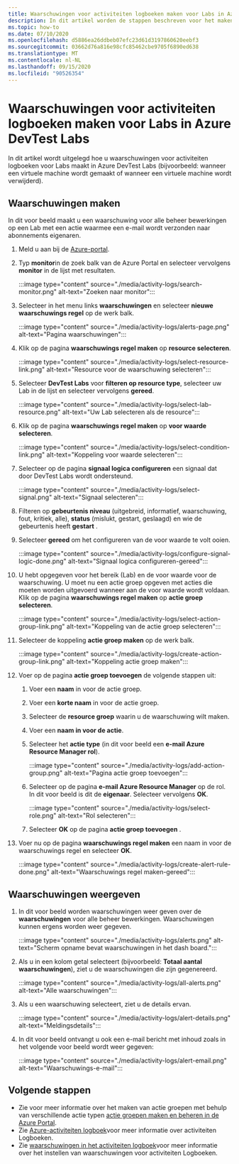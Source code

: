 ```yaml
---
title: Waarschuwingen voor activiteiten logboeken maken voor Labs in Azure DevTest Labs
description: In dit artikel worden de stappen beschreven voor het maken van waarschuwingen voor het activiteiten logboek voor Lab in Azure DevTest Labs.
ms.topic: how-to
ms.date: 07/10/2020
ms.openlocfilehash: d5886ea26ddbeb07efc23d61d3197860620eebf3
ms.sourcegitcommit: 03662d76a816e98cfc85462cbe9705f6890ed638
ms.translationtype: MT
ms.contentlocale: nl-NL
ms.lasthandoff: 09/15/2020
ms.locfileid: "90526354"
---
```

# <a name="create-activity-log-alerts-for-labs-in-azure-devtest-labs"></a>Waarschuwingen voor activiteiten logboeken maken voor Labs in Azure DevTest Labs
In dit artikel wordt uitgelegd hoe u waarschuwingen voor activiteiten logboeken voor Labs maakt in Azure DevTest Labs (bijvoorbeeld: wanneer een virtuele machine wordt gemaakt of wanneer een virtuele machine wordt verwijderd).

## <a name="create-alerts"></a>Waarschuwingen maken
In dit voor beeld maakt u een waarschuwing voor alle beheer bewerkingen op een Lab met een actie waarmee een e-mail wordt verzonden naar abonnements eigenaren. 

1. Meld u aan bij de [Azure-portal](https://portal.azure.com).
1. Typ **monitor**in de zoek balk van de Azure Portal en selecteer vervolgens **monitor** in de lijst met resultaten. 

    :::image type="content" source="./media/activity-logs/search-monitor.png" alt-text="Zoeken naar monitor":::        
1. Selecteer in het menu links **waarschuwingen** en selecteer **nieuwe waarschuwings regel** op de werk balk. 

    :::image type="content" source="./media/activity-logs/alerts-page.png" alt-text="Pagina waarschuwingen":::    
1. Klik op de pagina **waarschuwings regel maken** op **resource selecteren**. 

    :::image type="content" source="./media/activity-logs/select-resource-link.png" alt-text="Resource voor de waarschuwing selecteren":::        
1. Selecteer **DevTest Labs** voor **filteren op resource type**, selecteer uw Lab in de lijst en selecteer vervolgens **gereed**.

    :::image type="content" source="./media/activity-logs/select-lab-resource.png" alt-text="Uw Lab selecteren als de resource":::
1. Klik op de pagina **waarschuwings regel maken** op **voor waarde selecteren**. 

    :::image type="content" source="./media/activity-logs/select-condition-link.png" alt-text="Koppeling voor waarde selecteren":::    
1. Selecteer op de pagina **signaal logica configureren** een signaal dat door DevTest Labs wordt ondersteund. 

    :::image type="content" source="./media/activity-logs/select-signal.png" alt-text="Signaal selecteren":::
1. Filteren op **gebeurtenis niveau** (uitgebreid, informatief, waarschuwing, fout, kritiek, alle), **status** (mislukt, gestart, geslaagd) en wie de gebeurtenis heeft **gestart** . 
1. Selecteer **gereed** om het configureren van de voor waarde te volt ooien. 

    :::image type="content" source="./media/activity-logs/configure-signal-logic-done.png" alt-text="Signaal logica configureren-gereed":::
1. U hebt opgegeven voor het bereik (Lab) en de voor waarde voor de waarschuwing. U moet nu een actie groep opgeven met acties die moeten worden uitgevoerd wanneer aan de voor waarde wordt voldaan. Klik op de pagina **waarschuwings regel maken** op **actie groep selecteren**. 

    :::image type="content" source="./media/activity-logs/select-action-group-link.png" alt-text="Koppeling van de actie groep selecteren":::
1. Selecteer de koppeling **actie groep maken** op de werk balk. 

    :::image type="content" source="./media/activity-logs/create-action-group-link.png" alt-text="Koppeling actie groep maken":::
1. Voer op de pagina **actie groep toevoegen** de volgende stappen uit:
    1. Voer een **naam** in voor de actie groep.
    1. Voer een **korte naam** in voor de actie groep. 
    1. Selecteer de **resource groep** waarin u de waarschuwing wilt maken. 
    1. Voer een **naam in voor de actie**. 
    1. Selecteer het **actie type** (in dit voor beeld een **e-mail Azure Resource Manager rol**). 

        :::image type="content" source="./media/activity-logs/add-action-group.png" alt-text="Pagina actie groep toevoegen":::
    1. Selecteer op de pagina **e-mail Azure Resource Manager** op de rol. In dit voor beeld is dit de **eigenaar**. Selecteer vervolgens **OK**. 

        :::image type="content" source="./media/activity-logs/select-role.png" alt-text="Rol selecteren":::            
    1. Selecteer **OK** op de pagina **actie groep toevoegen** . 
1. Voer nu op de pagina **waarschuwings regel maken** een naam in voor de waarschuwings regel en selecteer **OK**. 

    :::image type="content" source="./media/activity-logs/create-alert-rule-done.png" alt-text="Waarschuwings regel maken-gereed":::

## <a name="view-alerts"></a>Waarschuwingen weergeven 
1. In dit voor beeld worden waarschuwingen weer geven over de **waarschuwingen** voor alle beheer bewerkingen. Waarschuwingen kunnen ergens worden weer gegeven. 

    :::image type="content" source="./media/activity-logs/alerts.png" alt-text="Scherm opname bevat waarschuwingen in het dash board.":::
1. Als u in een kolom getal selecteert (bijvoorbeeld: **Totaal aantal waarschuwingen**), ziet u de waarschuwingen die zijn gegenereerd. 

    :::image type="content" source="./media/activity-logs/all-alerts.png" alt-text="Alle waarschuwingen":::
1. Als u een waarschuwing selecteert, ziet u de details ervan. 

    :::image type="content" source="./media/activity-logs/alert-details.png" alt-text="Meldingsdetails":::
1. In dit voor beeld ontvangt u ook een e-mail bericht met inhoud zoals in het volgende voor beeld wordt weer gegeven: 

    :::image type="content" source="./media/activity-logs/alert-email.png" alt-text="Waarschuwings-e-mail":::

## <a name="next-steps"></a>Volgende stappen
- Zie voor meer informatie over het maken van actie groepen met behulp van verschillende actie typen [actie groepen maken en beheren in de Azure Portal](../azure-monitor/platform/action-groups.md).
- Zie  [Azure-activiteiten logboek](../azure-monitor/platform/activity-log.md)voor meer informatie over activiteiten Logboeken.
- Zie [waarschuwingen in het activiteiten logboek](../azure-monitor/platform/activity-log-alerts.md)voor meer informatie over het instellen van waarschuwingen voor activiteiten Logboeken.

